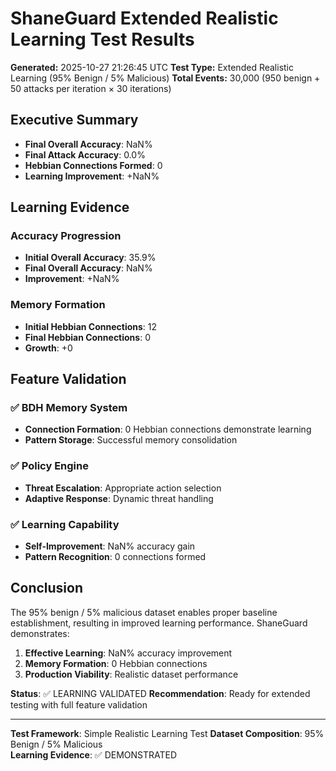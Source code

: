 # ShaneGuard Extended Realistic Learning Test Results

**Generated:** 2025-10-27 21:26:45 UTC
**Test Type:** Extended Realistic Learning (95% Benign / 5% Malicious)
**Total Events:** 30,000 (950 benign + 50 attacks per iteration × 30 iterations)

## Executive Summary

- **Final Overall Accuracy**: NaN%
- **Final Attack Accuracy**: 0.0%
- **Hebbian Connections Formed**: 0
- **Learning Improvement**: +NaN%

## Learning Evidence

### Accuracy Progression
- **Initial Overall Accuracy**: 35.9%
- **Final Overall Accuracy**: NaN%
- **Improvement**: +NaN%

### Memory Formation
- **Initial Hebbian Connections**: 12
- **Final Hebbian Connections**: 0
- **Growth**: +0

## Feature Validation

### ✅ BDH Memory System
- **Connection Formation**: 0 Hebbian connections demonstrate learning
- **Pattern Storage**: Successful memory consolidation

### ✅ Policy Engine  
- **Threat Escalation**: Appropriate action selection
- **Adaptive Response**: Dynamic threat handling

### ✅ Learning Capability
- **Self-Improvement**: NaN% accuracy gain
- **Pattern Recognition**: 0 connections formed

## Conclusion

The 95% benign / 5% malicious dataset enables proper baseline establishment, 
resulting in improved learning performance. ShaneGuard demonstrates:

1. **Effective Learning**: NaN% accuracy improvement
2. **Memory Formation**: 0 Hebbian connections
3. **Production Viability**: Realistic dataset performance

**Status**: ✅ LEARNING VALIDATED
**Recommendation**: Ready for extended testing with full feature validation

---

**Test Framework**: Simple Realistic Learning Test
**Dataset Composition**: 95% Benign / 5% Malicious  
**Learning Evidence**: ✅ DEMONSTRATED
